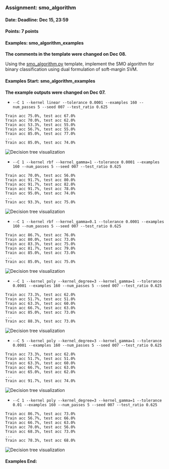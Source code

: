 ### Assignment: smo_algorithm
#### Date: Deadline: Dec 15, 23:59
#### Points: 7 points
#### Examples: smo_algorithm_examples

**<span class="text-danger">The comments in the template were changed on Dec 08.</span>**

Using the [smo_algorithm.py](https://github.com/ufal/npfl129/tree/past-1920/labs/07/smo_algorithm.py)
template, implement the SMO algorithm for binary classification
using dual formulation of soft-margin SVM.

#### Examples Start: smo_algorithm_examples
**<span class="text-danger">The example outputs were changed on Dec 07.</span>**

- `--C 1 --kernel linear --tolerance 0.0001 --examples 160 --num_passes 5 --seed 007 --test_ratio 0.625`
```
Train acc 75.0%, test acc 67.0%
Train acc 70.0%, test acc 62.0%
Train acc 53.3%, test acc 55.0%
Train acc 56.7%, test acc 55.0%
Train acc 85.0%, test acc 77.0%
...
Train acc 85.0%, test acc 74.0%
```
![Decision tree visualization](//ufal.mff.cuni.cz/~straka/courses/npfl129/1920/tasks/figures/smo_algorithm_1.svg)
- `--C 1 --kernel rbf --kernel_gamma=1 --tolerance 0.0001 --examples 160 --num_passes 5 --seed 007 --test_ratio 0.625`
```
Train acc 70.0%, test acc 56.0%
Train acc 91.7%, test acc 80.0%
Train acc 91.7%, test acc 82.0%
Train acc 91.7%, test acc 78.0%
Train acc 95.0%, test acc 74.0%
...
Train acc 93.3%, test acc 75.0%
```
![Decision tree visualization](//ufal.mff.cuni.cz/~straka/courses/npfl129/1920/tasks/figures/smo_algorithm_2.svg)
- `--C 1 --kernel rbf --kernel_gamma=0.1 --tolerance 0.0001 --examples 160 --num_passes 5 --seed 007 --test_ratio 0.625`
```
Train acc 86.7%, test acc 76.0%
Train acc 80.0%, test acc 73.0%
Train acc 83.3%, test acc 75.0%
Train acc 81.7%, test acc 79.0%
Train acc 85.0%, test acc 73.0%
...
Train acc 85.0%, test acc 75.0%
```
![Decision tree visualization](//ufal.mff.cuni.cz/~straka/courses/npfl129/1920/tasks/figures/smo_algorithm_3.svg)
- `--C 1 --kernel poly --kernel_degree=3 --kernel_gamma=1 --tolerance 0.0001 --examples 160 --num_passes 5 --seed 007 --test_ratio 0.625`
```
Train acc 73.3%, test acc 62.0%
Train acc 51.7%, test acc 51.0%
Train acc 63.3%, test acc 60.0%
Train acc 66.7%, test acc 63.0%
Train acc 85.0%, test acc 73.0%
...
Train acc 88.3%, test acc 73.0%
```
![Decision tree visualization](//ufal.mff.cuni.cz/~straka/courses/npfl129/1920/tasks/figures/smo_algorithm_4.svg)
- `--C 5 --kernel poly --kernel_degree=3 --kernel_gamma=1 --tolerance 0.0001 --examples 160 --num_passes 5 --seed 007 --test_ratio 0.625`
```
Train acc 73.3%, test acc 62.0%
Train acc 51.7%, test acc 51.0%
Train acc 63.3%, test acc 60.0%
Train acc 66.7%, test acc 63.0%
Train acc 65.0%, test acc 62.0%
...
Train acc 91.7%, test acc 74.0%
```
![Decision tree visualization](//ufal.mff.cuni.cz/~straka/courses/npfl129/1920/tasks/figures/smo_algorithm_5.svg)
- `--C 1 --kernel poly --kernel_degree=3 --kernel_gamma=1 --tolerance 0.01 --examples 160 --num_passes 5 --seed 007 --test_ratio 0.625`
```
Train acc 86.7%, test acc 73.0%
Train acc 56.7%, test acc 66.0%
Train acc 66.7%, test acc 63.0%
Train acc 70.0%, test acc 56.0%
Train acc 68.3%, test acc 73.0%
...
Train acc 78.3%, test acc 68.0%
```
![Decision tree visualization](//ufal.mff.cuni.cz/~straka/courses/npfl129/1920/tasks/figures/smo_algorithm_6.svg)
#### Examples End:
